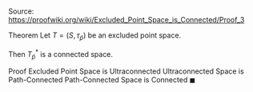 # 

Source: https://proofwiki.org/wiki/Excluded_Point_Space_is_Connected/Proof_3

Theorem
Let $T = \left({S, \tau_{\bar p}}\right)$ be an excluded point space.

Then $T^*_{\bar p}$ is a connected space.


Proof
Excluded Point Space is Ultraconnected
Ultraconnected Space is Path-Connected
Path-Connected Space is Connected
$\blacksquare$





